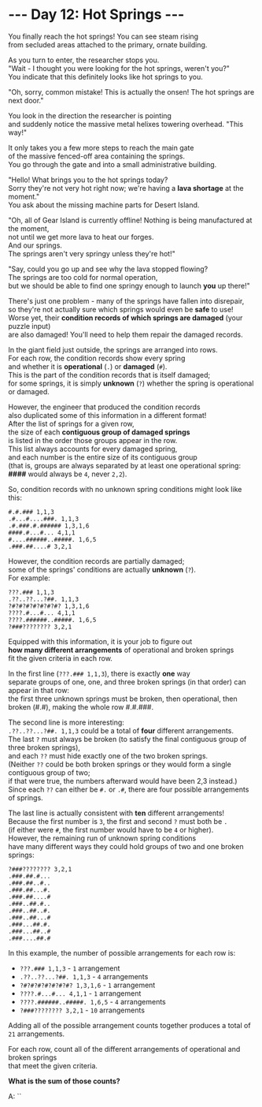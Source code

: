 # --- Day 12: Hot Springs ---

You finally reach the hot springs! You can see steam rising  
from secluded areas attached to the primary, ornate building.

As you turn to enter, the researcher stops you.  
"Wait - I thought you were looking for the hot springs, weren't you?"  
You indicate that this definitely looks like hot springs to you.

"Oh, sorry, common mistake! This is actually the onsen! The hot springs are next door."

You look in the direction the researcher is pointing  
and suddenly notice the massive metal helixes towering overhead. "This way!"

It only takes you a few more steps to reach the main gate  
of the massive fenced-off area containing the springs.  
You go through the gate and into a small administrative building.

"Hello! What brings you to the hot springs today?  
Sorry they're not very hot right now; we're having a **lava shortage** at the moment."  
You ask about the missing machine parts for Desert Island.

"Oh, all of Gear Island is currently offline! Nothing is being manufactured at the moment,  
not until we get more lava to heat our forges.  
And our springs.  
The springs aren't very springy unless they're hot!"

"Say, could you go up and see why the lava stopped flowing?  
The springs are too cold for normal operation,  
but we should be able to find one springy enough to launch **you** up there!"

There's just one problem - many of the springs have fallen into disrepair,  
so they're not actually sure which springs would even be **safe** to use!  
Worse yet, their **condition records of which springs are damaged** (your puzzle input)  
are also damaged! You'll need to help them repair the damaged records.

In the giant field just outside, the springs are arranged into rows.  
For each row, the condition records show every spring  
and whether it is **operational** (`.`) or **damaged** (`#`).  
This is the part of the condition records that is itself damaged;  
for some springs, it is simply **unknown** (`?`) whether the spring is operational or damaged.

However, the engineer that produced the condition records  
also duplicated some of this information in a different format!  
After the list of springs for a given row,  
the size of each **contiguous group of damaged springs**  
is listed in the order those groups appear in the row.  
This list always accounts for every damaged spring,  
and each number is the entire size of its contiguous group  
(that is, groups are always separated by at least one operational spring:
**####** would always be `4`, never `2,2`).

So, condition records with no unknown spring conditions might look like this:

```text
#.#.### 1,1,3
.#...#....###. 1,1,3
.#.###.#.###### 1,3,1,6
####.#...#... 4,1,1
#....######..#####. 1,6,5
.###.##....# 3,2,1
```

However, the condition records are partially damaged;  
some of the springs' conditions are actually **unknown** (`?`).  
For example:

```text
???.### 1,1,3
.??..??...?##. 1,1,3
?#?#?#?#?#?#?#? 1,3,1,6
????.#...#... 4,1,1
????.######..#####. 1,6,5
?###???????? 3,2,1
```

Equipped with this information, it is your job to figure out  
**how many different arrangements** of operational and broken springs  
fit the given criteria in each row.

In the first line (`???.### 1,1,3`), there is exactly **one** way  
separate groups of one, one, and three broken springs (in that order) can appear in that row:  
the first three unknown springs must be broken, then operational, then broken (#.#), making the whole row #.#.###.

The second line is more interesting:  
`.??..??...?##. 1,1,3` could be a total of **four** different arrangements.  
The last `?` must always be broken (to satisfy the final contiguous group of three broken springs),  
and each `??` must hide exactly one of the two broken springs.  
(Neither `??` could be both broken springs or they would form a single contiguous group of two;  
if that were true, the numbers afterward would have been 2,3 instead.)  
Since each `??` can either be `#.` or `.#`, there are four possible arrangements of springs.

The last line is actually consistent with **ten** different arrangements!  
Because the first number is `3`, the first and second `?` must both be `.`  
(if either were `#`, the first number would have to be `4` or higher).  
However, the remaining run of unknown spring conditions  
have many different ways they could hold groups of two and one broken springs:

```text
?###???????? 3,2,1
.###.##.#...
.###.##..#..
.###.##...#.
.###.##....#
.###..##.#..
.###..##..#.
.###..##...#
.###...##.#.
.###...##..#
.###....##.#
```

In this example, the number of possible arrangements for each row is:

- `???.### 1,1,3` - `1` arrangement
- `.??..??...?##. 1,1,3` - `4` arrangements
- `?#?#?#?#?#?#?#? 1,3,1,6` - `1` arrangement
- `????.#...#... 4,1,1` - `1` arrangement
- `????.######..#####. 1,6,5` - `4` arrangements
- `?###???????? 3,2,1` - `10` arrangements

Adding all of the possible arrangement counts together produces a total of `21` arrangements.

For each row, count all of the different arrangements of operational and broken springs  
that meet the given criteria.

**What is the sum of those counts?**

A: ``

#
